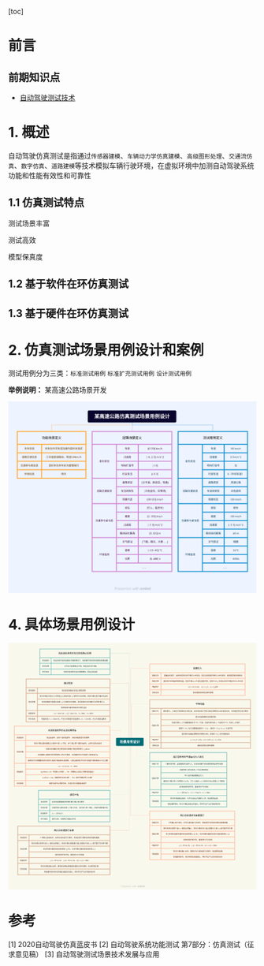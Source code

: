 [toc]
# 前言

## 前期知识点

- [自动驾驶测试技术](/autopilot_test/autopilot_test_intro.md)

# 1. 概述

自动驾驶仿真测试是指通过`传感器建模`、`车辆动力学仿真建模`、`高级图形处理`、`交通流仿真`、`数字仿真`、`道路建模`等技术模拟车辆行驶环境，在虚拟环境中加测自动驾驶系统功能和性能有效性和可靠性

## 1.1 仿真测试特点

测试场景丰富

测试高效

模型保真度

## 1.2 基于软件在环仿真测试


## 1.3 基于硬件在环仿真测试



# 2. 仿真测试场景用例设计和案例

测试用例分为三类：`标准测试用例` `标准扩充测试用例` `设计测试用例`

**举例说明：** 某高速公路场景开发

![某高速公路仿真测试场景用例设计](image/use_case_design_for_sim_tests_scene_of_a_highway.png)


# 4. 具体场景用例设计

![场景用例设计](image/scen_use_case_design.png)


# 参考

[1] 2020自动驾驶仿真蓝皮书
[2] 自动驾驶系统功能测试 第7部分：仿真测试（征求意见稿）
[3] 自动驾驶测试场景技术发展与应用

